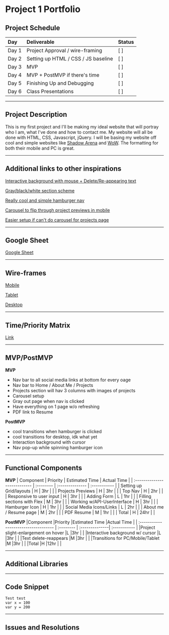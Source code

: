 # Project 1 Portfolio

## Project Schedule

| Day   | Deliverable                         | Status |
| :---- | :---------------------------------- | :----- |
| Day 1 | Project Approval / wire-framing     | [ ]    |
| Day 2 | Setting up HTML / CSS / JS baseline | [ ]    |
| Day 3 | MVP                                 | [ ]    |
| Day 4 | MVP + PostMVP if there's time       | [ ]    |
| Day 5 | Finishing Up and Debugging          | [ ]    |
| Day 6 | Class Presentations                 | [ ]    |

---

## Project Description

This is my first project and I'll be making my ideal website that will portray who I am, what I've done and how to contact me. My website will all be done with HTML, CSS, Javascript, jQuery. I will be basing my website off cool and simple websites like [Shadow Arena](https://shadowarena.pearlabyss.com/) and [WoW](https://worldofwarcraft.com/en-us/). The formatting for both their mobile and PC is great.

---

## Additional links to other inspirations

[Interactive background with mouse + Delete/Re-appearing text](http://akul.me/)

[Gray/black/white section scheme](https://ananth.co.in/)

[Really cool and simple hamburger nav](http://kalynnakano.com/)

[Carousel to flip through project previews in mobile](https://shadowarena.pearlabyss.com/en-US)

[Easier setup if can't do carousel for projects page](https://worldofwarcraft.com/en-us/)

---

## Google Sheet

[Google Sheet](https://docs.google.com/spreadsheets/d/1vs1gaU5u9JxXqrrdKgoZ3CbkohxEjU-ybocQ23_PoOk/edit#gid=0)

---

## Wire-frames

[Mobile](https://imgur.com/a/S3zjKmq)

[Tablet](https://imgur.com/a/It40LcE)

[Desktop](https://imgur.com/a/4v08Rah)

---

## Time/Priority Matrix

[Link](https://imgur.com/a/MlmLR6U)

---

## MVP/PostMVP

**MVP**

- Nav bar to all social media links at bottom for every oage
- Nav bar to Home / About Me / Projects
- Projects section will hav 3 columns with images of projects
- Carousel setup
- Gray out page when nav is clicked
- Have everything on 1 page w/o refreshing
- PDF link to Resume

**PostMVP**

- cool transitions when hamburger is clicked
- cool transitions for desktop, idk what yet
- Interaction background with cursor
- Nav pop-up while spinning hamburger icon

---

## Functional Components

**MVP**
| Component | Priority | Estimated Time | Actual Time |
| :--------------------------- | :-------- | :-------------- | :----------- |
| Setting up Grid/layouts | H | 3hr | |
| Projects Previews | H | 3hr | |
| Top Nav | H | 2hr | |
| Responsive to user input | H | 3hr | |
| Adding Form | L | 1hr | |
| Filling sections with Flex | M | 3hr | |
| Working w/API-UserInterface | H | 3hr | |
| Hamburger Icon | H | 1hr | |
| Social Media Icons/Links | L | 2hr | |
| About me / Resume page | M | 2hr | |
| PDF Resume | M | 1hr | |
| Total | H | 24hr | |

**PostMVP**
|Component |Priority |Estimated Time |Actual Time |
| :----------------------------------- | :-------- | :--------------| :----------- |
|Project slight-enlargement on hover |L |3hr | |
|Interactive background w/ cursor |L |3hr | |
|Text delete-reappears |M |3hr | |
|Transitions for PC/Mobile/Tablet |M |3hr | |
|Total |H |12hr | |

---

## Additional Libraries

---

## Code Snippet

```
Test test
var x = 100
var y = 200
```

---

## Issues and Resolutions
